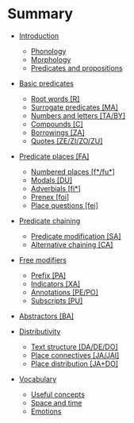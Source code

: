 # Summary

- [Introduction](introduction.md)
  - [Phonology]()
  - [Morphology](morphology.md)
  - [Predicates and propositions](predicates_and_propositions.md)
  
- [Basic predicates](basic_predicates.md)
  - [Root words [R]](root_words.md)
  - [Surrogate predicates [MA]](surrogate_predicates.md)
  - [Numbers and letters [TA/BY]](numbers_and_letters.md)
  - [Compounds [C]](compounds.md)
  - [Borrowings [ZA]](borrowings.md)
  - [Quotes [ZE/ZI/ZO/ZU]]()

- [Predicate places [FA]]()
  - [Numbered places [f*/fu*]]()
  - [Modals [DU]]()
  - [Adverbials [fi*]]()
  - [Prenex [foi]]()
  - [Place questions [fei]]()

- [Predicate chaining](predicate_chaining.md)
  - [Predicate modification [SA]]()
  - [Alternative chaining [CA]]()

- [Free modifiers]()
  - [Prefix [PA]]()
  - [Indicators [XA]]()
  - [Annotations [PE/PO]]()
  - [Subscripts [PU]]()

- [Abstractors [BA]]()

- [Distributivity]()
  - [Text structure [DA/DE/DO]]()
  - [Place connectives [JA/JAI]]()
  - [Place distribution [JA+DO]]()

- [Vocabulary]()
  - [Useful concepts]()
  - [Space and time]()
  - [Emotions]()